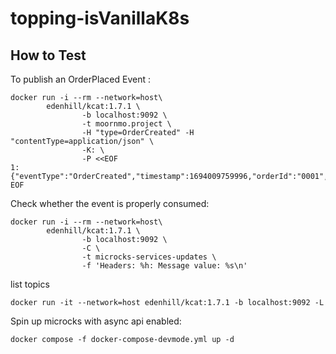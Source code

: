 # topping-isVanillaK8s

## How to Test

To publish an OrderPlaced Event :
```
docker run -i --rm --network=host\
        edenhill/kcat:1.7.1 \
                -b localhost:9092 \
                -t moornmo.project \
                -H "type=OrderCreated" -H "contentType=application/json" \
                -K: \
                -P <<EOF
1:{"eventType":"OrderCreated","timestamp":1694009759996,"orderId":"0001","customerId":null,"totalAmount":null,"shippingAddress":null}
EOF
```

Check whether the event is properly consumed:
```
docker run -i --rm --network=host\
        edenhill/kcat:1.7.1 \
                -b localhost:9092 \
                -C \
                -t microcks-services-updates \
                -f 'Headers: %h: Message value: %s\n'
```

list topics
```
docker run -it --network=host edenhill/kcat:1.7.1 -b localhost:9092 -L
```

Spin up microcks with async api enabled:
```
docker compose -f docker-compose-devmode.yml up -d
```